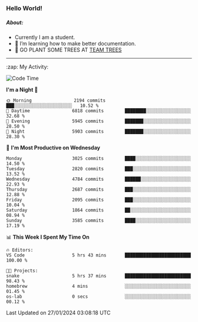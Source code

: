 ### Hello World!

##### About:
- Currently I am a student.
- 🌱 I’m learning how to make better documentation.
- 🌱 GO PLANT SOME TREES AT [TEAM TREES](https://teamtrees.org/)

---
  <summary>:zap: My Activity:</summary>
  
<!--START_SECTION:waka-->
![Code Time](http://img.shields.io/badge/Code%20Time-1%2C274%20hrs%2011%20mins-blue)

**I'm a Night 🦉** 

```text
🌞 Morning                2194 commits        ███░░░░░░░░░░░░░░░░░░░░░░   10.52 % 
🌆 Daytime                6818 commits        ████████░░░░░░░░░░░░░░░░░   32.68 % 
🌃 Evening                5945 commits        ███████░░░░░░░░░░░░░░░░░░   28.50 % 
🌙 Night                  5903 commits        ███████░░░░░░░░░░░░░░░░░░   28.30 % 
```
📅 **I'm Most Productive on Wednesday** 

```text
Monday                   3025 commits        ████░░░░░░░░░░░░░░░░░░░░░   14.50 % 
Tuesday                  2820 commits        ███░░░░░░░░░░░░░░░░░░░░░░   13.52 % 
Wednesday                4784 commits        ██████░░░░░░░░░░░░░░░░░░░   22.93 % 
Thursday                 2687 commits        ███░░░░░░░░░░░░░░░░░░░░░░   12.88 % 
Friday                   2095 commits        ███░░░░░░░░░░░░░░░░░░░░░░   10.04 % 
Saturday                 1864 commits        ██░░░░░░░░░░░░░░░░░░░░░░░   08.94 % 
Sunday                   3585 commits        ████░░░░░░░░░░░░░░░░░░░░░   17.19 % 
```


📊 **This Week I Spent My Time On** 

```text
🔥 Editors: 
VS Code                  5 hrs 43 mins       █████████████████████████   100.00 % 

🐱‍💻 Projects: 
snake                    5 hrs 37 mins       █████████████████████████   98.43 % 
homebrew                 4 mins              ░░░░░░░░░░░░░░░░░░░░░░░░░   01.45 % 
os-lab                   0 secs              ░░░░░░░░░░░░░░░░░░░░░░░░░   00.12 % 
```


 Last Updated on 27/01/2024 03:08:18 UTC
<!--END_SECTION:waka-->
